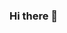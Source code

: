 ### Hi there 👋

<!--
**gzfrancisco/gzfrancisco** is a ✨ _special_ ✨ repository because its `README.md` (this file) appears on your GitHub profile.

Here are some ideas to get you started:

- 🔭 I’m currently working on designing solutions and leading engineering teams to develop distributed applications.
- 🌱 I’m currently learning engineering process for large scale companies and business impact from technological strategies.
- 👯 I’m looking to collaborate on early stages products and technology stack definitions.
- 🤔 I’m looking for help with one of my unfinished projects.
- 💬 Ask me about technology and music.
- 📫 How to reach me: <https://gzfrancisco.name>
- 😄 Pronouns: he.
- ⚡ Fun fact: A mexican who doesn't enjoy picante.
-->
